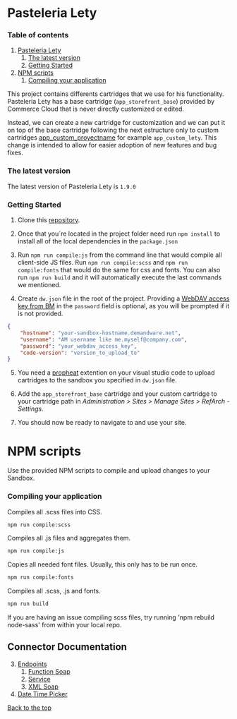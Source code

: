 <a name="Top"></a>
# Pasteleria Lety #

### Table of contents ###

1. [Pasteleria Lety](#pasteleria-lety)  
    1. [The latest version](#the-latest-version)  
    2. [Getting Started](#getting-started)  
2. [NPM scripts](#npm-scripts)
    1. [Compiling your application](#compiling-your-application)
    
This project contains differents cartridges that we use for his functionality. 
Pasteleria Lety has a base cartridge (`app_storefront_base`) provided by Commerce Cloud that is never directly customized or edited.

Instead, we can create a new cartridge for customization and we can put it on top of the base cartridge following the next estructure only to custom cartridges [app_custom_proyectname]() for example `app_custom_lety`. 
This change is intended to allow for easier adoption of new features and bug fixes.

### The latest version ###

The latest version of Pasteleria Lety is `1.9.0`

### Getting Started ###

1. Clone this [repository](https://github.com/PuntoCommerce/CielitoLindo).

2. Once that you´re located in the project folder need run `npm install` to install all of the local dependencies in the `package.json`

3. Run `npm run compile:js` from the command line that would compile all client-side JS files. Run `npm run compile:scss` and `npm run compile:fonts` that would do the same for css and fonts.
You can also run `npm run build` and it will automatically execute the last commands we mentioned.

4. Create `dw.json` file in the root of the project. Providing a [WebDAV access key from BM](https://documentation.b2c.commercecloud.salesforce.com/DOC1/index.jsp?topic=%2Fcom.demandware.dochelp%2Fcontent%2Fb2c_commerce%2Ftopics%2Fadmin%2Fb2c_access_keys_for_business_manager.html) 
in the `password` field is optional, as you will be prompted if it is not provided.
```json
{
    "hostname": "your-sandbox-hostname.demandware.net",
    "username": "AM username like me.myself@company.com",
    "password": "your_webdav_access_key",
    "code-version": "version_to_upload_to"
}
```

5. You need a [propheat](https://marketplace.visualstudio.com/items?itemName=SqrTT.prophet) extention on your visual studio code to 
upload cartridges to the sandbox you specified in `dw.json` file.

6. Add the `app_storefront_base` cartridge and your custom cartridge to your cartridge path in _Administration >  Sites >  Manage Sites > RefArch - Settings_.

7. You should now be ready to navigate to and use your site.

# NPM scripts #
Use the provided NPM scripts to compile and upload changes to your Sandbox.

### Compiling your application ###

Compiles all .scss files into CSS.
~~~bash
npm run compile:scss
~~~

Compiles all .js files and aggregates them.
~~~bash
npm run compile:js
~~~

Copies all needed font files. Usually, this only has to be run once.
~~~bash
npm run compile:fonts
~~~

Compiles all .scss, .js and fonts.
~~~bash
npm run build
~~~

If you are having an issue compiling scss files, try running 'npm rebuild node-sass' from within your local repo.
## Connector Documentation ##

3. [Endpoints](#endpoints)
    1. [Function Soap](docs/endpoints.md#function-soap)
    2. [Service](docs/endpoints.md#service)
    3. [XML Soap](docs/endpoints.md#xml-soap)
2. [Date Time Picker](docs/date_time_picker.md)

[Back to the top](#Top)
